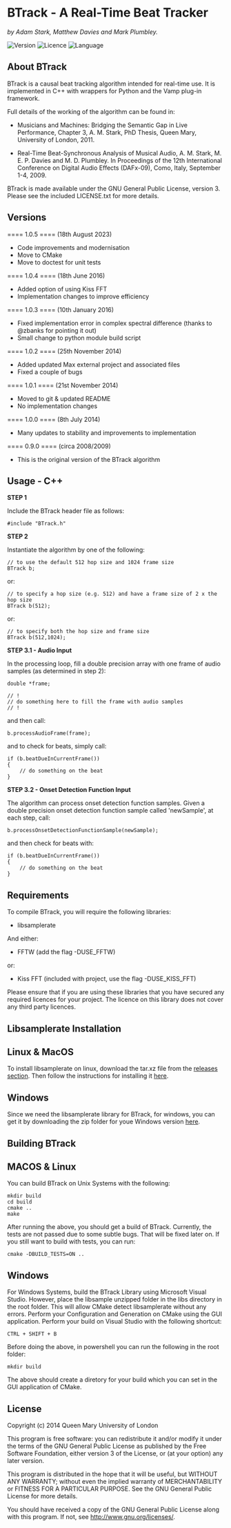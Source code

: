 BTrack - A Real-Time Beat Tracker
=================================

*by Adam Stark, Matthew Davies and Mark Plumbley.*

![Version](https://img.shields.io/badge/version-1.0.5-green.svg?style=flat-square) 
![Licence](https://img.shields.io/badge/licence-GPLv3-blue.svg?style=flat-square) 
![Language](https://img.shields.io/badge/language-C++-yellow.svg?style=flat-square) 

About BTrack
------------

BTrack is a causal beat tracking algorithm intended for real-time use. It is implemented in C++ with wrappers for Python and the Vamp plug-in framework.

Full details of the working of the algorithm can be found in:

* Musicians and Machines: Bridging the Semantic Gap in Live Performance, Chapter 3, A. M. Stark, PhD Thesis, Queen Mary, University of London, 2011.

* Real-Time Beat-Synchronous Analysis of Musical Audio, A. M. Stark, M. E. P. Davies and M. D. Plumbley. In Proceedings of the 12th International Conference on Digital Audio Effects (DAFx-09), Como, Italy, September 1-4, 2009.

BTrack is made available under the GNU General Public License, version 3. Please see the included LICENSE.txt for more details.

Versions
--------

==== 1.0.5 ==== (18th August 2023)

* Code improvements and modernisation
* Move to CMake 
* Move to doctest for unit tests

==== 1.0.4 ==== (18th June 2016)

* Added option of using Kiss FFT
* Implementation changes to improve efficiency

==== 1.0.3 ==== (10th January 2016)

* Fixed implementation error in complex spectral difference (thanks to @zbanks for pointing it out)
* Small change to python module build script

==== 1.0.2 ==== (25th November 2014)

* Added updated Max external project and associated files
* Fixed a couple of bugs

==== 1.0.1 ==== (21st November 2014)

* Moved to git & updated README
* No implementation changes

==== 1.0.0 ==== (8th July 2014)

* Many updates to stability and improvements to implementation

==== 0.9.0 ==== (circa 2008/2009)

* This is the original version of the BTrack algorithm



Usage - C++
-----------

**STEP 1**

Include the BTrack header file as follows:

	#include "BTrack.h"
	
**STEP 2**

Instantiate the algorithm by one of the following:

	// to use the default 512 hop size and 1024 frame size
	BTrack b; 

or:	

	// to specify a hop size (e.g. 512) and have a frame size of 2 x the hop size
	BTrack b(512); 
	
or:

	// to specify both the hop size and frame size
	BTrack b(512,1024);
	
**STEP 3.1 - Audio Input**

In the processing loop, fill a double precision array with one frame of audio samples (as determined in step 2): 

	double *frame; 
	
	// !
	// do something here to fill the frame with audio samples
	// !

and then call:

	b.processAudioFrame(frame);
	
and to check for beats, simply call:

	if (b.beatDueInCurrentFrame())
	{
		// do something on the beat
	}

**STEP 3.2 - Onset Detection Function Input**	

The algorithm can process onset detection function samples. Given a double precision onset detection function sample called 'newSample', at each step, call:

	b.processOnsetDetectionFunctionSample(newSample);
	
and then check for beats with:

	if (b.beatDueInCurrentFrame())
	{
		// do something on the beat
	}

Requirements
------------

To compile BTrack, you will require the following libraries:

* libsamplerate

And either:

* FFTW (add the flag -DUSE_FFTW)

or:

* Kiss FFT (included with project, use the flag -DUSE_KISS_FFT)

Please ensure that if you are using these libraries that you have secured any required licences for your project. The licence on this library does not cover any third party licences.

Libsamplerate Installation
---------------------------
Linux & MacOS
--------------
To install libsamplerate on linux, download the tar.xz file from the [releases section](https://github.com/libsndfile/libsamplerate/releases). Then follow the instructions for installing it [here](https://github.com/libsndfile/libsamplerate/blob/master/INSTALL).

Windows
--------
Since we need the libsamplerate library for BTrack, for windows, you can get it by downloading the zip folder for youe Windows version [here](https://github.com/libsndfile/libsamplerate/releases).


Building BTrack
----------------
MACOS & Linux
---------------
You can build BTrack on Unix Systems with the following:

    mkdir build
    cd build
    cmake ..
    make

After running the above, you should get a build of BTrack. Currently, the tests are not passed due to some subtle bugs. That will be fixed later on. If you still want to build with tests, you can run:
    
    cmake -DBUILD_TESTS=ON ..

Windows
--------
For Windows Systems, build the BTrack Library using Microsoft Visual Studio. However, place the libsample unzipped folder in the libs directory in the root folder. This will allow CMake detect libsamplerate without any errors. Perform your Configuration and Generation on CMake using the GUI application. Perform your build on Visual Studio with the following shortcut:

    CTRL + SHIFT + B

Before doing the above, in powershell you can run the following in the root folder:

    mkdir build

The above should create a diretory for your build which you can set in the GUI application of CMake.

License
-------

Copyright (c) 2014 Queen Mary University of London

This program is free software: you can redistribute it and/or modify
it under the terms of the GNU General Public License as published by
the Free Software Foundation, either version 3 of the License, or
(at your option) any later version.

This program is distributed in the hope that it will be useful,
but WITHOUT ANY WARRANTY; without even the implied warranty of
MERCHANTABILITY or FITNESS FOR A PARTICULAR PURPOSE.  See the
GNU General Public License for more details.

You should have received a copy of the GNU General Public License
along with this program.  If not, see <http://www.gnu.org/licenses/>.
